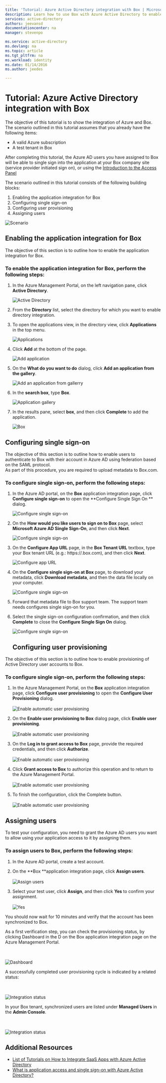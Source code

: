 ```yaml
---
title: 'Tutorial: Azure Active Directory integration with Box | Microsoft Azure'
description: Learn how to use Box with Azure Active Directory to enable single sign-on, automated provisioning, and more!
services: active-directory
authors: jeevansd
documentationcenter: na
manager: stevenpo

ms.service: active-directory
ms.devlang: na
ms.topic: article
ms.tgt_pltfrm: na
ms.workload: identity
ms.date: 01/14/2016
ms.author: jeedes

---
```

# Tutorial: Azure Active Directory integration with Box
The objective of this tutorial is to show the integration of Azure and Box.  
The scenario outlined in this tutorial assumes that you already have the following items:

* A valid Azure subscription
* A test tenant in Box

After completing this tutorial, the Azure AD users you have assigned to Box will be able to single sign into the application at your Box company site (service provider initiated sign on), or using the [Introduction to the Access Panel](active-directory-saas-access-panel-introduction.md)

The scenario outlined in this tutorial consists of the following building blocks:

1. Enabling the application integration for Box
2. Configuring single sign-on
3. Configuring user provisioning
4. Assigning users

![Scenario](./media/active-directory-saas-box-tutorial/IC769537.png "Scenario")

## Enabling the application integration for Box
The objective of this section is to outline how to enable the application integration for Box.

### To enable the application integration for Box, perform the following steps:
1. In the Azure Management Portal, on the left navigation pane, click **Active Directory**.

   ![Active Directory](./media/active-directory-saas-box-tutorial/IC700993.png "Active Directory")

2. From the **Directory** list, select the directory for which you want to enable directory integration.

3. To open the applications view, in the directory view, click **Applications** in the top menu.

   ![Applications](./media/active-directory-saas-box-tutorial/IC700994.png "Applications")

4. Click **Add** at the bottom of the page.

   ![Add application](./media/active-directory-saas-box-tutorial/IC749321.png "Add application")

5. On the **What do you want to do** dialog, click **Add an application from the gallery**.

   ![Add an application from gallerry](./media/active-directory-saas-box-tutorial/IC749322.png "Add an application from gallerry")

6. In the **search box**, type **Box**.

   ![Application gallery](./media/active-directory-saas-box-tutorial/IC701023.png "Application gallery")

7. In the results pane, select **box**, and then click **Complete** to add the application.

   ![Box](./media/active-directory-saas-box-tutorial/IC701024.png "Box")


## Configuring single sign-on
The objective of this section is to outline how to enable users to authenticate to Box with their account in Azure AD using federation based on the SAML protocol. <br>
As part of this procedure, you are required to upload metadata to Box.com.

### To configure single sign-on, perform the following steps:
1. In the Azure AD portal, on the **Box** application integration page, click **Configure single sign-on** to open the **Configure Single Sign On ** dialog.

   ![Configure single sign-on](./media/active-directory-saas-box-tutorial/IC769538.png "Configure single sign-on")

2. On the **How would you like users to sign on to Box** page, select **Microsoft Azure AD Single Sign-On**, and then click **Next**.

   ![Configure single sign-on](./media/active-directory-saas-box-tutorial/IC769539.png "Configure single sign-on")

3. On the **Configure App URL** page, in the **Box Tenant URL** textbox, type your Box tenant URL (e.g.: https://<mydomainname>.box.com), and then click **Next**.

   ![Configure app URL](./media/active-directory-saas-box-tutorial/IC669826.png "Configure app URL")

4. On the **Configure single sign-on at Box** page, to download your metadata, click **Download metadata**, and then the data file locally on your computer.

   ![Configure single sign-on](./media/active-directory-saas-box-tutorial/IC669824.png "Configure single sign-on")

5. Forward that metadata file to Box support team. The support team needs configures single sign-on for you.

6. Select the single sign-on configuration confirmation, and then click **Complete** to close the **Configure Single Sign On** dialog.

   ![Configure single sign-on](./media/active-directory-saas-box-tutorial/IC769540.png "Configure single sign-on")

   ## Configuring user provisioning

The objective of this section is to outline how to enable provisioning of Active Directory user accounts to Box.

### To configure single sign-on, perform the following steps:
1. In the Azure Management Portal, on the **Box** application integration page, click **Configure user provisioning** to open the **Configure User Provisioning** dialog. <br> <br> ![Enable automatic user provisioning](./media/active-directory-saas-box-tutorial/IC769541.png "Enable automatic user provisioning")

2. On the **Enable user provisioning to Box** dialog page, click **Enable user provisioning**. <br><br>  ![Enable automatic user provisioning](./media/active-directory-saas-box-tutorial/IC769544.png "Enable automatic user provisioning")

3. On the **Log in to grant access to Box** page, provide the required credentials, and then click **Authorize**. <br><br> ![Enable automatic user provisioning](./media/active-directory-saas-box-tutorial/IC769546.png "Enable automatic user provisioning")

4. Click **Grant access to Box** to authorize this operation and to return to the Azure Management Portal. <br><br> ![Enable automatic user provisioning](./media/active-directory-saas-box-tutorial/IC769549.png "Enable automatic user provisioning")

5. To finish the configuration, click the Complete button. <br><br> ![Enable automatic user provisioning](./media/active-directory-saas-box-tutorial/IC769551.png "Enable automatic user provisioning")


## Assigning users
To test your configuration, you need to grant the Azure AD users you want to allow using your application access to it by assigning them.

### To assign users to Box, perform the following steps:
1. In the Azure AD portal, create a test account.

2. On the **Box **application integration page, click **Assign users**. <br><br> ![Assign users](./media/active-directory-saas-box-tutorial/IC769552.png "Assign users")

3. Select your test user, click **Assign**, and then click **Yes** to confirm your assignment. <br><br> ![Yes](./media/active-directory-saas-box-tutorial/IC767830.png "Yes")


You should now wait for 10 minutes and verify that the account has been synchronized to Box.

As a first verification step, you can check the provisioning status, by clicking Dashboard in the D on the Box application integration page on the Azure Management Portal.

<br><br> ![Dashboard](./media/active-directory-saas-box-tutorial/IC769553.png "Dashboard")

A successfully completed user provisioning cycle is indicated by a related status:

<br><br> ![Integration status](./media/active-directory-saas-box-tutorial/IC769555.png "Integration status")

In your Box tenant, synchronized users are listed under **Managed Users** in the **Admin Console**.

<br><br> ![Integration status](./media/active-directory-saas-box-tutorial/IC769556.png "Integration status")

## Additional Resources
* [List of Tutorials on How to Integrate SaaS Apps with Azure Active Directory](active-directory-saas-tutorial-list.md)
* [What is application access and single sign-on with Azure Active Directory?](active-directory-appssoaccess-whatis.md)

